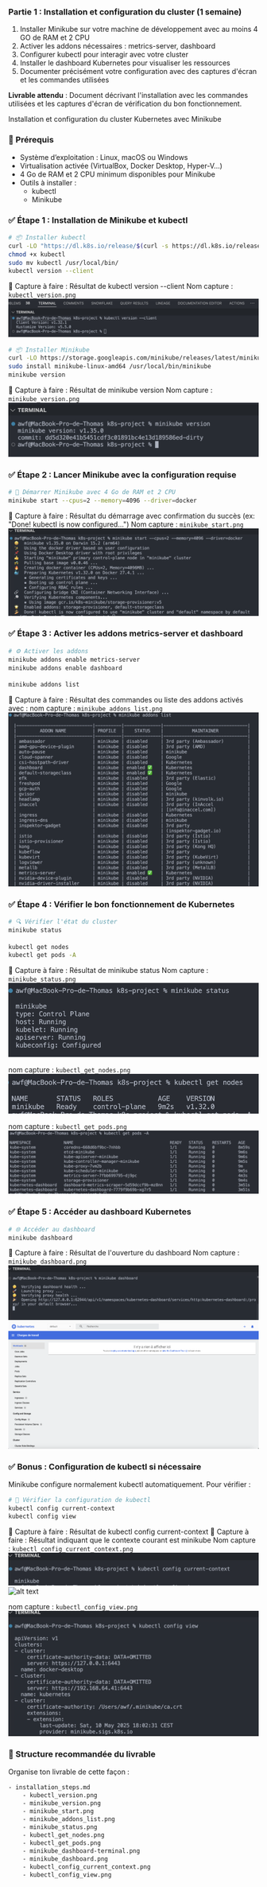 ### Partie 1 : Installation et configuration du cluster (1 semaine)

1. Installer Minikube sur votre machine de développement avec au moins 4 GO de RAM et 2 CPU
2. Activer les addons nécessaires : metrics-server, dashboard
3. Configurer kubectl pour interagir avec votre cluster
4. Installer le dashboard Kubernetes pour visualiser les ressources
5. Documenter précisément votre configuration avec des captures d'écran et les commandes utilisées

**Livrable attendu** : Document décrivant l'installation avec les commandes utilisées et les captures d'écran de vérification du bon fonctionnement.




Installation et configuration du cluster Kubernetes avec Minikube

### 🔧 Prérequis
- Système d’exploitation : Linux, macOS ou Windows
- Virtualisation activée (VirtualBox, Docker Desktop, Hyper-V…)
- 4 Go de RAM et 2 CPU minimum disponibles pour Minikube
- Outils à installer :
    - kubectl
    - Minikube


### ✅ Étape 1 : Installation de Minikube et kubectl
```sh
# 📦 Installer kubectl
curl -LO "https://dl.k8s.io/release/$(curl -s https://dl.k8s.io/release/stable.txt)/bin/linux/amd64/kubectl"
chmod +x kubectl
sudo mv kubectl /usr/local/bin/
kubectl version --client
```

📸 Capture à faire : Résultat de kubectl version --client
Nom capture : `kubectl_version.png`
![alt text](kubectl_version.png)


```sh
# 📦 Installer Minikube
curl -LO https://storage.googleapis.com/minikube/releases/latest/minikube-linux-amd64
sudo install minikube-linux-amd64 /usr/local/bin/minikube
minikube version
```

📸 Capture à faire : Résultat de minikube version
Nom capture : `minikube_version.png`
![alt text](minikube_version.png)


### ✅ Étape 2 : Lancer Minikube avec la configuration requise
```sh
# 🚀 Démarrer Minikube avec 4 Go de RAM et 2 CPU
minikube start --cpus=2 --memory=4096 --driver=docker
```

📸 Capture à faire : Résultat du démarrage avec confirmation du succès (ex: "Done! kubectl is now configured...")
Nom capture : `minikube_start.png`
![alt text](minikube_start.png)



### ✅ Étape 3 : Activer les addons metrics-server et dashboard
```sh
# ⚙️ Activer les addons
minikube addons enable metrics-server
minikube addons enable dashboard

minikube addons list
```

📸 Capture à faire : Résultat des commandes ou liste des addons activés avec :
nom capture : `minikube_addons_list.png`
![alt text](minikube_addons_list.png)


### ✅ Étape 4 : Vérifier le bon fonctionnement de Kubernetes
```sh
# 🔍 Vérifier l'état du cluster
minikube status

kubectl get nodes
kubectl get pods -A
```
📸 Capture à faire : Résultat de minikube status
Nom capture : `minikube_status.png`
![alt text](minikube_status.png)


nom capture : `kubectl_get_nodes.png`   
![alt text](kubectl_get_nodes.png)


nom capture : `kubectl_get_pods.png`
![alt text](kubectl_get_pods.png)

### ✅ Étape 5 : Accéder au dashboard Kubernetes
```sh
# 🌐 Accéder au dashboard
minikube dashboard
```
📸 Capture à faire : Résultat de l'ouverture du dashboard
Nom capture : `minikube_dashboard.png`
![alt text](minikube_dashboard-terminal.png)
![alt text](minikube_dashboard.png)


### ✅ Bonus : Configuration de kubectl si nécessaire
Minikube configure normalement kubectl automatiquement. Pour vérifier :
```sh
# 🔧 Vérifier la configuration de kubectl
kubectl config current-context
kubectl config view
```
📸 Capture à faire : Résultat de kubectl config current-context
📸 Capture à faire : Résultat indiquant que le contexte courant est minikube
Nom capture : `kubectl_config_current_context.png`
![alt text](kubectl_config_current_context.png)
![alt text](image.png)

nom capture : `kubectl_config_view.png`
![alt text](kubectl_config_view.png)


### 📂 Structure recommandée du livrable
Organise ton livrable de cette façon :
```
- installation_steps.md
    - kubectl_version.png
    - minikube_version.png
    - minikube_start.png
    - minikube_addons_list.png
    - minikube_status.png
    - kubectl_get_nodes.png
    - kubectl_get_pods.png
    - minikube_dashboard-terminal.png
    - minikube_dashboard.png
    - kubectl_config_current_context.png
    - kubectl_config_view.png
```
